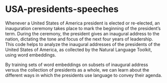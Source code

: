 # USA-presidents-speeches

Whenever a United States of America president is elected or re-elected, an inauguration ceremony takes place to mark the beginning of the president’s term. During the ceremony, the president gives an inaugural address to the nation, dictating the tone and focus of the next four years of leadership.
This code helps to analyze the inaugural addresses of the presidents of the United States of America, as collected by the Natural Language Toolkit, using word embeddings.

By training sets of word embeddings on subsets of inaugural address versus the collection of presidents as a whole, we can learn about the different ways in which the presidents use language to convey their agenda.

